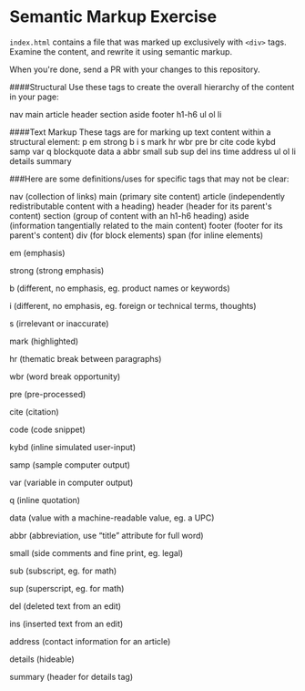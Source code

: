# Semantic Markup Exercise

`index.html` contains a file that was marked up exclusively with `<div>` tags. Examine the content, and rewrite it using semantic markup.

When you're done, send a PR with your changes to this repository.


####Structural
Use these tags to create the overall hierarchy of the content in your page:

nav
main
article
header
section
aside
footer
h1-h6
ul
ol
li


####Text Markup
These tags are for marking up text content within a structural element:
p
em
strong
b
i
s
mark
hr
wbr
pre
br
cite
code
kybd
samp
var
q
blockquote
data
a
abbr
small
sub
sup
del
ins
time
address
ul
ol
li
details
summary

###Here are some definitions/uses for specific tags that may not be clear:

nav (collection of links)
main (primary site content)
article (independently redistributable content with a heading)
header (header for its parent's content)
section (group of content with an h1-h6 heading)
aside (information tangentially related to the main content)
footer (footer for its parent's content)
div (for block elements)
span (for inline elements)

em (emphasis)

strong (strong emphasis)

b (different, no emphasis, eg. product names or keywords)

i (different, no emphasis, eg. foreign or technical terms, thoughts)

s (irrelevant or inaccurate)

mark (highlighted)

hr (thematic break between paragraphs)

wbr (word break opportunity)

pre (pre-processed)

cite (citation)

code (code snippet)

kybd (inline simulated user-input)

samp (sample computer output)

var (variable in computer output)

q (inline quotation)

data (value with a machine-readable value, eg. a UPC)

abbr (abbreviation, use “title” attribute for full word)

small (side comments and fine print, eg. legal)

sub (subscript, eg. for math)

sup (superscript, eg. for math)

del (deleted text from an edit)

ins (inserted text from an edit)

address (contact information for an article)

details (hideable)

summary (header for details tag)
